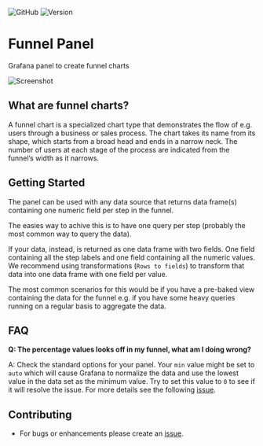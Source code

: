 ![GitHub](https://img.shields.io/github/license/mckn/mckn-funnel-panel)
![Version](https://img.shields.io/github/package-json/v/mckn/mckn-funnel-panel)

# Funnel Panel

Grafana panel to create funnel charts

![Screenshot](https://raw.githubusercontent.com/mckn/mckn-funnel-panel/83b6605fa913001f965ff951892c9bdf13429f07/src/img/panel.png)

## What are funnel charts?

A funnel chart is a specialized chart type that demonstrates the flow of e.g. users through a business or sales process. The chart takes its name from its shape, which starts from a broad head and ends in a narrow neck. The number of users at each stage of the process are indicated from the funnel’s width as it narrows.

## Getting Started

The panel can be used with any data source that returns data frame(s) containing one numeric field per step in the funnel.

The easies way to achive this is to have one query per step (probably the most common way to query the data).

If your data, instead, is returned as one data frame with two fields. One field containing all the step labels and one field containing all the numeric values. We recommend using transformations (`Rows to fields`) to transform that data into one data frame with one field per value.

The most common scenarios for this would be if you have a pre-baked view containing the data for the funnel e.g. if you have some heavy queries running on a regular basis to aggregate the data.

## FAQ

**Q: The percentage values looks off in my funnel, what am I doing wrong?**

A: Check the standard options for your panel. Your `min` value might be set to `auto` which will cause Grafana to normalize the data and use the lowest value in the data set as the minimum value. Try to set this value to `0` to see if it will resolve the issue. For more details see the following [issue](https://github.com/mckn/mckn-funnel-panel/issues/47#issuecomment-2561915080).

## Contributing

- For bugs or enhancements please create an [issue](https://github.com/mckn/mckn-funnel-panel/issues/new).
